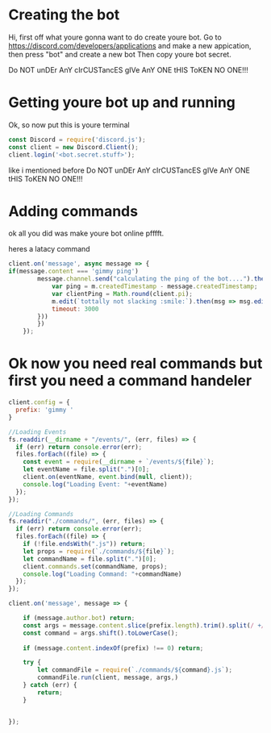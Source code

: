 # Creating the bot
Hi, first off what youre gonna want to do create youre bot. Go to https://discord.com/developers/applications and make a new appication, then press "bot" and create a new bot Then copy youre bot secret.

Do NOT unDEr AnY cIrCUSTancES gIVe AnY ONE tHIS ToKEN NO ONE!!!




# Getting youre bot up and running

Ok, so now put this is youre terminal 

```js
const Discord = require('discord.js');
const client = new Discord.Client();
client.login('<bot.secret.stuff>');
```
like i mentioned before Do NOT unDEr AnY cIrCUSTancES gIVe AnY ONE tHIS ToKEN NO ONE!!!


# Adding commands

ok all you did was make youre bot online pfffft.

heres a latacy command


```js
client.on('message', async message => {
if(message.content === 'gimmy ping')
        message.channel.send("calculating the ping of the bot....").then(m =>{
            var ping = m.createdTimestamp - message.createdTimestamp;
            var clientPing = Math.round(client.pi);
            m.edit(`tottally not slacking :smile:`).then(msg => msg.edit(`***:ping_pong:*** the bots ping is ${Math.round(client.ws.ping)}ms`)({
            timeout: 3000
        }))
        })
    });
```
# Ok now you need real commands but first you need a command handeler

```js
client.config = {
  prefix: 'gimmy '
}

//Loading Events
fs.readdir(__dirname + "/events/", (err, files) => {
  if (err) return console.error(err);
  files.forEach((file) => {
    const event = require(__dirname + `/events/${file}`);
    let eventName = file.split(".")[0];
    client.on(eventName, event.bind(null, client));
    console.log("Loading Event: "+eventName)
  });
});

//Loading Commands
fs.readdir("./commands/", (err, files) => {
  if (err) return console.error(err);
  files.forEach((file) => {
    if (!file.endsWith(".js")) return;
    let props = require(`./commands/${file}`);
    let commandName = file.split(".")[0];
    client.commands.set(commandName, props);
    console.log("Loading Command: "+commandName)
  });
});

client.on('message', message => {

    if (message.author.bot) return;
    const args = message.content.slice(prefix.length).trim().split(/ +/g)
    const command = args.shift().toLowerCase();
    
    if (message.content.indexOf(prefix) !== 0) return;

    try {
        let commandFile = require(`./commands/${command}.js`);
        commandFile.run(client, message, args,)
    } catch (err) {
        return;
    }


});
```
